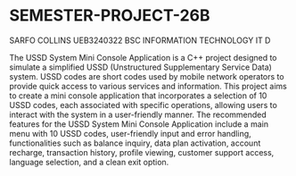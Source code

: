 # SEMESTER-PROJECT-26B
SARFO COLLINS
UEB3240322
BSC INFORMATION TECHNOLOGY
IT D

The USSD System Mini Console Application is a C++ project designed to simulate
a simplified USSD (Unstructured Supplementary Service Data) system. USSD
codes are short codes used by mobile network operators to provide quick access
to various services and information. This project aims to create a mini console
application that incorporates a selection of 10 USSD codes, each associated with
specific operations, allowing users to interact with the system in a user-friendly
manner. The recommended features for the USSD System Mini Console
Application include a main menu with 10 USSD codes, user-friendly input and
error handling, functionalities such as balance inquiry, data plan activation,
account recharge, transaction history, profile viewing, customer support access,
language selection, and a clean exit option.
